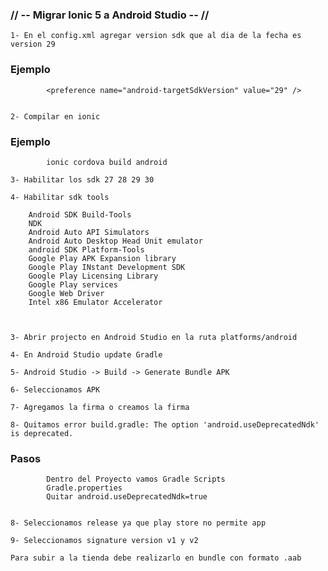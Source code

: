 ### // -- Migrar Ionic 5 a Android Studio -- //


    1- En el config.xml agregar version sdk que al dia de la fecha es version 29

### Ejemplo 

            <preference name="android-targetSdkVersion" value="29" />


    2- Compilar en ionic

### Ejemplo

            ionic cordova build android

    3- Habilitar los sdk 27 28 29 30

    4- Habilitar sdk tools

        Android SDK Build-Tools
        NDK
        Android Auto API Simulators
        Android Auto Desktop Head Unit emulator
        android SDK Platform-Tools
        Google Play APK Expansion library
        Google Play INstant Development SDK
        Google Play Licensing Library
        Google Play services
        Google Web Driver
        Intel x86 Emulator Accelerator 

    
    
    3- Abrir projecto en Android Studio en la ruta platforms/android

    4- En Android Studio update Gradle

    5- Android Studio -> Build -> Generate Bundle APK

    6- Seleccionamos APK

    7- Agregamos la firma o creamos la firma

    8- Quitamos error build.gradle: The option 'android.useDeprecatedNdk' is deprecated.

### Pasos

            Dentro del Proyecto vamos Gradle Scripts 
            Gradle.properties
            Quitar android.useDeprecatedNdk=true


    8- Seleccionamos release ya que play store no permite app

    9- Seleccionamos signature version v1 y v2

    Para subir a la tienda debe realizarlo en bundle con formato .aab